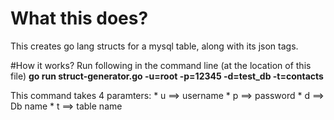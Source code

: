 # What this does?
This creates go lang structs for a mysql table, along with its json tags.

#How it works?
Run following in the command line (at the location of this file)
**go run struct-generator.go -u=root -p=12345 -d=test_db -t=contacts**

This command takes 4 paramters:
	* u ==> username 
	* p ==> password 
	* d ==> Db name 
	* t ==> table name 
